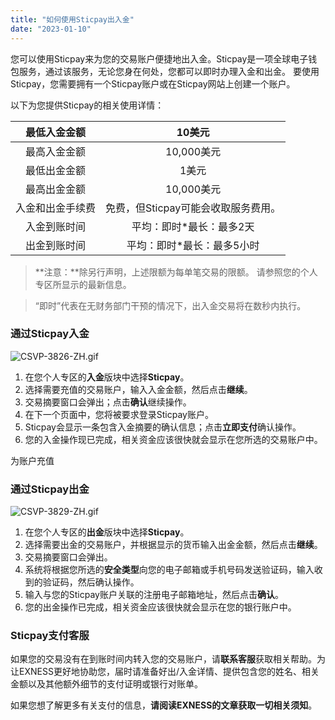 ```yaml
---
title: "如何使用Sticpay出入金"
date: "2023-01-10"
---
```


您可以使用Sticpay来为您的交易账户便捷地出入金。Sticpay是一项全球电子钱包服务，通过该服务，无论您身在何处，您都可以即时办理入金和出金。 要使用Sticpay，您需要拥有一个Sticpay账户或在Sticpay网站上创建一个账户。

以下为您提供Sticpay的相关使用详情：

| 最低入金金额   | 10美元                  |
|:--------:|:---------------------:|
| 最高入金金额   | 10,000美元              |
| 最低出金金额   | 1美元                   |
| 最高出金金额   | 10,000美元              |
| 入金和出金手续费 | 免费，但Sticpay可能会收取服务费用。 |
| 入金到账时间   | 平均：即时*最长：最多2天         |
| 出金到账时间   | 平均：即时*最长：最多5小时        |


> **注意：**除另行声明，上述限额为每单笔交易的限额。 请参照您的个人专区所显示的最新信息。

> “即时”代表在无财务部门干预的情况下，出入金交易将在数秒内执行。

### 通过Sticpay入金

![CSVP-3826-ZH.gif](https://get.exness.help/hc/article_attachments/7329652360850/CSVP-3826-ZH.gif)

1. 在您个人专区的**入金**版块中选择**Sticpay**。
2. 选择需要充值的交易账户，输入入金金额，然后点击**继续**。
3. 交易摘要窗口会弹出；点击**确认**继续操作。
4. 在下一个页面中，您将被要求登录Sticpay账户。
5. Sticpay会显示一条包含入金摘要的确认信息；点击**立即支付**确认操作。
6. 您的入金操作现已完成，相关资金应该很快就会显示在您所选的交易账户中。

为账户充值

### 通过Sticpay出金

![CSVP-3829-ZH.gif](https://get.exness.help/hc/article_attachments/7329841818130/CSVP-3829-ZH.gif)

1. 在您个人专区的**出金**版块中选择**Sticpay**。
2. 选择需要出金的交易账户，并根据显示的货币输入出金金额，然后点击**继续**。
3. 交易摘要窗口会弹出。
4. 系统将根据您所选的**安全类型**向您的电子邮箱或手机号码发送验证码，输入收到的验证码，然后确认操作。
5. 输入与您的Sticpay账户关联的注册电子邮箱地址，然后点击**确认**。
6. 您的出金操作已完成，相关资金应该很快就会显示在您的银行账户中。

### Sticpay支付客服

如果您的交易没有在到账时间内转入您的交易账户，请**联系客服**获取相关帮助。为让EXNESS更好地协助您，届时请准备好出/入金详情、提供包含您的姓名、相关金额以及其他额外细节的支付证明或银行对账单。

如果您想了解更多有关支付的信息，**请阅读EXNESS的文章获取一切相关须知**。
